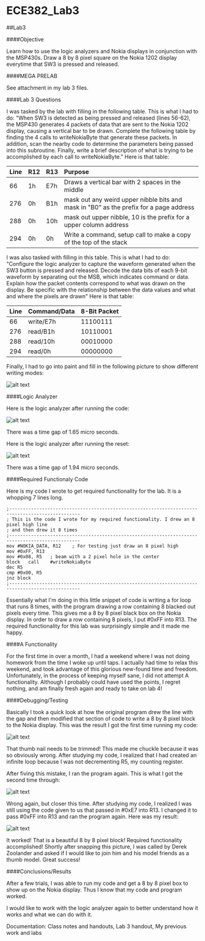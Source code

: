 ECE382_Lab3
===========

##Lab3

####Objective

Learn how to use the logic analyzers and Nokia displays in conjunction with the MSP430s.  Draw a 8 by 8 pixel square on the Nokia 1202 display everytime that SW3 is pressed and released.

####MEGA PRELAB

See attachment in my lab 3 files.


####Lab 3 Questions

I was tasked by the lab with filling in the following table.  This is what I had to do: "When SW3 is detected as being pressed and released (lines 56-62), the MSP430 generates 4 packets of data that are sent to the Nokia 1202 display, causing a vertical bar to be drawn. Complete the following table by finding the 4 calls to writeNokiaByte that generate these packets. In addition, scan the nearby code to determine the parameters being passed into this subroutine. Finally, write a brief description of what is trying to be accomplished by each call to writeNokiaByte."
Here is that table:

|__Line__|__R12__|__R13__|__Purpose__|
|:-----|:-----|:-----|:-----|
|66|1h|E7h|Draws a vertical bar with 2 spaces in the middle|
|276|0h|B1h|mask out any weird upper nibble bits and mask in "B0" as the prefix for a page address|
|288|0h|10h|mask out upper nibble, 10 is the prefix for a upper column address|
|294|0h|0h|Write a command, setup call to make a copy of the top of the stack|

I was also tasked with filling in this table.  This is what I had to do: "Configure the logic analyzer to capture the waveform generated when the SW3 button is pressed and released. Decode the data bits of each 9-bit waveform by separating out the MSB, which indicates command or data. Explain how the packet contents correspond to what was drawn on the display. Be specific with the relationship between the data values and what and where the pixels are drawn"
Here is that table:

|__Line__|__Command/Data__|__8-Bit Packet__|
|:-----|:-----|:-----|
|66|write/E7h|11100111|
|276|read/B1h|10110001|
|288|read/10h|00010000|
|294|read/0h|00000000|

Finally, I had to go into paint and fill in the following picture to show different writing modes:

![alt text](https://raw.githubusercontent.com/JeremyGruszka/ECE382_Lab3/master/paint.PNG "Paint")

####Logic Analyzer

Here is the logic analyzer after running the code:

![alt text](https://raw.githubusercontent.com/JeremyGruszka/ECE382_Lab3/master/logic1.jpg "Logic 1")

There was a time gap of 1.65 micro seconds.

Here is the logic analyzer after running the reset:

![alt text](https://raw.githubusercontent.com/JeremyGruszka/ECE382_Lab3/master/logic2.jpg "Logic 2")

There was a time gap of 1.94 micro seconds.

####Required Functionaly Code

Here is my code I wrote to get required functionality for the lab.  It is a whopping 7 lines long.

```
;------------------------------------------------------------------------------------------------
; This is the code I wrote for my required functionality. I drew an 8 pixel high line
; and then drew it 8 times
;------------------------------------------------------------------------------------------------
mov	#NOKIA_DATA, R12	; For testing just draw an 8 pixel high
mov	#0xFF, R13
mov	#0x08, R5	; beam with a 2 pixel hole in the center
block	call	#writeNokiaByte
dec	R5
cmp	#0x00, R5
jnz	block
;------------------------------------------------------------------------------------------------
```

Essentially what I'm doing in this little snippet of code is writing a for loop that runs 8 times, with the program drawing a row containing 8 blacked out pixels every time.  This gives me a 8 by 8 pixel black box on the Nokia display.
In order to draw a row containing 8 pixels, I put #0xFF into R13.  The required functionality for this lab was surprisingly simple and it made me happy.

####A Functionality

For the first time in over a month, I had a weekend where I was not doing homework from the time I woke up until taps.  I actually had time to relax this weekend, and took advantage of this glorious new-found time and freedom.  Unfortunately, in the process of keeping myself sane, I did not attempt A functionality.  Although I probably could have used the points, I regret nothing, and am finally fresh again and ready to take on lab 4!


####Debugging/Testing

Basically I took a quick look at how the original program drew the line with the gap and then modified that section of code to write a 8 by 8 pixel block to the Nokia display.  This was the result I got the first time running my code:

![alt text](https://raw.githubusercontent.com/JeremyGruszka/ECE382_Lab3/master/reqFunc1.jpg "first try")

That thumb nail needs to be trimmed!  This made me chuckle because it was so obviously wrong.  After studying my code, I realized that I had created an infinite loop because I was not decrementing R5, my counting register.

After fiving this mistake, I ran the program again.  This is what I got the second time through:

![alt text](https://raw.githubusercontent.com/JeremyGruszka/ECE382_Lab3/master/recFunc2.jpg "second try")

Wrong again, but closer this time.  After studying my code, I realized I was still using the code given to us that passed in #0xE7 into R13.  I changed it to pass #0xFF into R13 and ran the program again.  Here was my result:

![alt text](https://raw.githubusercontent.com/JeremyGruszka/ECE382_Lab3/master/recFunc3.jpg "required functionality")

It worked!  That is a beautiful 8 by 8 pixel block!  Required functionality accomplished!  Shortly after snapping this picture, I was called by Derek Zoolander and asked if I would like to join him and his model friends as a thumb model.  Great success!

####Conclusions/Results

After a few trials, I was able to run my code and get a 8 by 8 pixel box to show up on the Nokia display. Thus I know that my code and program worked.

I would like to work with the logic analyzer again to better understand how it works and what we can do with it.

Documentation:  Class notes and handouts, Lab 3 handout, My previous work and labs
